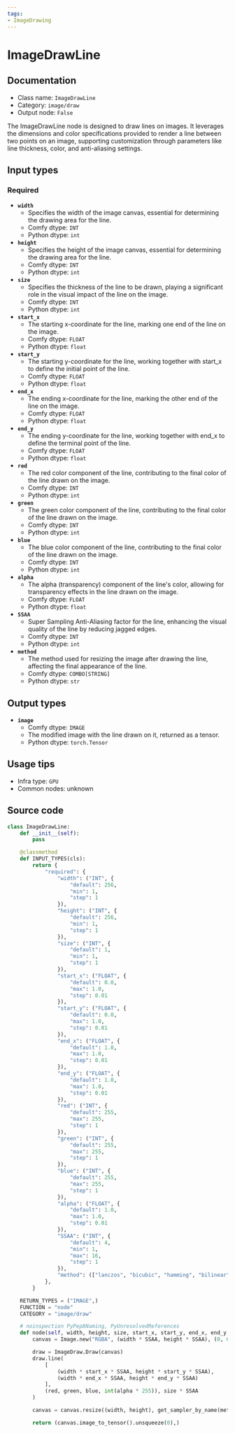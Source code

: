 ```yaml
---
tags:
- ImageDrawing
---
```


# ImageDrawLine
## Documentation
- Class name: `ImageDrawLine`
- Category: `image/draw`
- Output node: `False`

The ImageDrawLine node is designed to draw lines on images. It leverages the dimensions and color specifications provided to render a line between two points on an image, supporting customization through parameters like line thickness, color, and anti-aliasing settings.
## Input types
### Required
- **`width`**
    - Specifies the width of the image canvas, essential for determining the drawing area for the line.
    - Comfy dtype: `INT`
    - Python dtype: `int`
- **`height`**
    - Specifies the height of the image canvas, essential for determining the drawing area for the line.
    - Comfy dtype: `INT`
    - Python dtype: `int`
- **`size`**
    - Specifies the thickness of the line to be drawn, playing a significant role in the visual impact of the line on the image.
    - Comfy dtype: `INT`
    - Python dtype: `int`
- **`start_x`**
    - The starting x-coordinate for the line, marking one end of the line on the image.
    - Comfy dtype: `FLOAT`
    - Python dtype: `float`
- **`start_y`**
    - The starting y-coordinate for the line, working together with start_x to define the initial point of the line.
    - Comfy dtype: `FLOAT`
    - Python dtype: `float`
- **`end_x`**
    - The ending x-coordinate for the line, marking the other end of the line on the image.
    - Comfy dtype: `FLOAT`
    - Python dtype: `float`
- **`end_y`**
    - The ending y-coordinate for the line, working together with end_x to define the terminal point of the line.
    - Comfy dtype: `FLOAT`
    - Python dtype: `float`
- **`red`**
    - The red color component of the line, contributing to the final color of the line drawn on the image.
    - Comfy dtype: `INT`
    - Python dtype: `int`
- **`green`**
    - The green color component of the line, contributing to the final color of the line drawn on the image.
    - Comfy dtype: `INT`
    - Python dtype: `int`
- **`blue`**
    - The blue color component of the line, contributing to the final color of the line drawn on the image.
    - Comfy dtype: `INT`
    - Python dtype: `int`
- **`alpha`**
    - The alpha (transparency) component of the line's color, allowing for transparency effects in the line drawn on the image.
    - Comfy dtype: `FLOAT`
    - Python dtype: `float`
- **`SSAA`**
    - Super Sampling Anti-Aliasing factor for the line, enhancing the visual quality of the line by reducing jagged edges.
    - Comfy dtype: `INT`
    - Python dtype: `int`
- **`method`**
    - The method used for resizing the image after drawing the line, affecting the final appearance of the line.
    - Comfy dtype: `COMBO[STRING]`
    - Python dtype: `str`
## Output types
- **`image`**
    - Comfy dtype: `IMAGE`
    - The modified image with the line drawn on it, returned as a tensor.
    - Python dtype: `torch.Tensor`
## Usage tips
- Infra type: `GPU`
- Common nodes: unknown


## Source code
```python
class ImageDrawLine:
    def __init__(self):
        pass

    @classmethod
    def INPUT_TYPES(cls):
        return {
            "required": {
                "width": ("INT", {
                    "default": 256,
                    "min": 1,
                    "step": 1
                }),
                "height": ("INT", {
                    "default": 256,
                    "min": 1,
                    "step": 1
                }),
                "size": ("INT", {
                    "default": 1,
                    "min": 1,
                    "step": 1
                }),
                "start_x": ("FLOAT", {
                    "default": 0.0,
                    "max": 1.0,
                    "step": 0.01
                }),
                "start_y": ("FLOAT", {
                    "default": 0.0,
                    "max": 1.0,
                    "step": 0.01
                }),
                "end_x": ("FLOAT", {
                    "default": 1.0,
                    "max": 1.0,
                    "step": 0.01
                }),
                "end_y": ("FLOAT", {
                    "default": 1.0,
                    "max": 1.0,
                    "step": 0.01
                }),
                "red": ("INT", {
                    "default": 255,
                    "max": 255,
                    "step": 1
                }),
                "green": ("INT", {
                    "default": 255,
                    "max": 255,
                    "step": 1
                }),
                "blue": ("INT", {
                    "default": 255,
                    "max": 255,
                    "step": 1
                }),
                "alpha": ("FLOAT", {
                    "default": 1.0,
                    "max": 1.0,
                    "step": 0.01
                }),
                "SSAA": ("INT", {
                    "default": 4,
                    "min": 1,
                    "max": 16,
                    "step": 1
                }),
                "method": (["lanczos", "bicubic", "hamming", "bilinear", "box", "nearest"],),
            },
        }

    RETURN_TYPES = ("IMAGE",)
    FUNCTION = "node"
    CATEGORY = "image/draw"

    # noinspection PyPep8Naming, PyUnresolvedReferences
    def node(self, width, height, size, start_x, start_y, end_x, end_y, red, green, blue, alpha, SSAA, method):
        canvas = Image.new("RGBA", (width * SSAA, height * SSAA), (0, 0, 0, 0))

        draw = ImageDraw.Draw(canvas)
        draw.line(
            [
                (width * start_x * SSAA, height * start_y * SSAA),
                (width * end_x * SSAA, height * end_y * SSAA)
            ],
            (red, green, blue, int(alpha * 255)), size * SSAA
        )

        canvas = canvas.resize((width, height), get_sampler_by_name(method))

        return (canvas.image_to_tensor().unsqueeze(0),)

```
